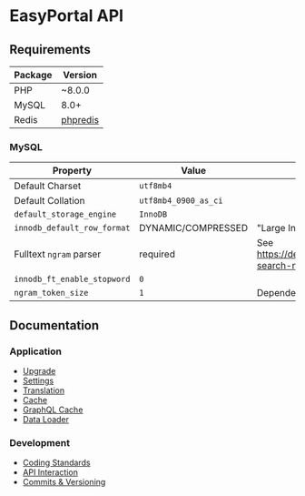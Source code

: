 # EasyPortal API

## Requirements

| Package    | Version                                          |
|------------|--------------------------------------------------|
| PHP        | ~8.0.0                                           |
| MySQL      | 8.0+                                             |
| Redis      | [phpredis](https://github.com/phpredis/phpredis) |

### MySQL

| Property                     | Value                | Description                                                            |
|------------------------------|----------------------|------------------------------------------------------------------------|
| Default Charset              | `utf8mb4`            |                                                                        |
| Default Collation            | `utf8mb4_0900_as_ci` |                                                                        |
| `default_storage_engine`     | `InnoDB`             |                                                                        |
| `innodb_default_row_format`  | DYNAMIC/COMPRESSED   | "Large Index Key Prefix Support" required                              |
| Fulltext `ngram` parser      | required             | See https://dev.mysql.com/doc/refman/8.0/en/fulltext-search-ngram.html |
| `innodb_ft_enable_stopword`  | `0`                  |                                                                        |
| `ngram_token_size`           | `1`                  | Depended on min searchable word length.                                |

## Documentation

### Application

* [Upgrade](./docs/Upgrade.md)
* [Settings](./docs/Application-Settings.md)
* [Translation](./docs/Application-Translation.md)
* [Cache](./docs/Application-Cache.md)
* [GraphQL Cache](./docs/Application-GraphQL-Cache.md)
* [Data Loader](./docs/DataLoader.md)

### Development

* [Coding Standards](./docs/Coding-Standards.md)
* [API Interaction](./docs/API-Interaction.md)
* [Commits & Versioning](./docs/Commits-Versioning.md)
